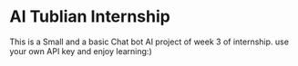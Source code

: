 <h1>AI Tublian Internship </h1>
<p>  This is a Small and a basic Chat bot AI project of week 3 of internship. use your own API key and enjoy learning:) </p>
